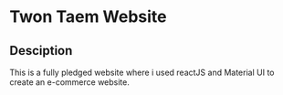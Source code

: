 # Twon Taem Website

## Desciption
This is a fully pledged website where i used reactJS and Material UI to create an e-commerce website.